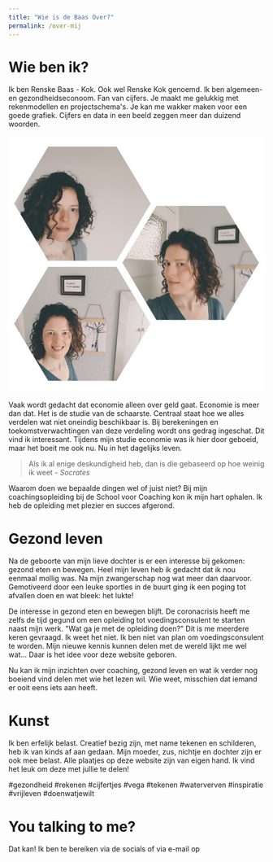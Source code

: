 ```yaml
---
title: "Wie is de Baas Over?"
permalink: /over-mij
---
```


# Wie ben ik?

Ik ben Renske Baas - Kok. Ook wel Renske Kok genoemd.
Ik ben algemeen- en gezondheidseconoom. Fan van cijfers. Je maakt me gelukkig met rekenmodellen en projectschema's. Je kan me wakker maken voor een goede grafiek. Cijfers en data in een beeld zeggen meer dan duizend woorden.

![foto Renske Baas](/uploads/mijnfoto.jpg)

Vaak wordt gedacht dat economie alleen over geld gaat. Economie is meer dan dat. Het is de studie van de schaarste. Centraal staat hoe we alles verdelen wat niet oneindig beschikbaar is. Bij berekeningen en toekomstverwachtingen van deze verdeling wordt ons gedrag ingeschat. Dit vind ik interessant. Tijdens mijn studie economie was ik hier door geboeid, maar het boeit me ook nu. Nu in het dagelijks leven.

> Als ik al enige deskundigheid heb, dan is die gebaseerd op hoe weinig ik weet - _Socrates_

Waarom doen we bepaalde dingen wel of juist niet? Bij mijn coachingsopleiding bij de School voor Coaching kon ik mijn hart ophalen. Ik heb de opleiding met plezier en succes afgerond.

# Gezond leven

Na de geboorte van mijn lieve dochter is er een interesse bij gekomen: gezond eten en bewegen. Heel mijn leven heb ik gedacht dat ik nou eenmaal mollig was. Na mijn zwangerschap nog wat meer dan daarvoor. Gemotiveerd door een leuke sportles in de buurt ging ik een poging tot afvallen doen en wat bleek: het lukte!

De interesse in gezond eten en bewegen blijft. De coronacrisis heeft me zelfs de tijd gegund om een opleiding tot voedingsconsulent te starten naast mijn werk. "Wat ga je met de opleiding doen?" Dit is me meerdere keren gevraagd. Ik weet het niet. Ik ben niet van plan om voedingsconsulent te worden. Mijn nieuwe kennis kunnen delen met de wereld lijkt me wel wat... Daar is het idee voor deze website geboren.

Nu kan ik mijn inzichten over coaching, gezond leven en wat ik verder nog boeiend vind delen met wie het lezen wil. Wie weet, misschien dat iemand er ooit eens iets aan heeft.

# Kunst

Ik ben erfelijk belast. Creatief bezig zijn, met name tekenen en schilderen, heb ik van kinds af aan gedaan. Mijn moeder, zus, nichtje en dochter zijn er ook mee belast. Alle plaatjes op deze website zijn van eigen hand. Ik vind het leuk om deze met jullie te delen!

#gezondheid #rekenen #cijfertjes #vega #tekenen #waterverven #inspiratie #vrijleven #doenwatjewilt


# You talking to me?
<p>Dat kan! Ik ben te bereiken via de socials of via e-mail op
    <a id="my-email" class="no-new-window" href="mailto:r.idj9eieidk.ens.idjmf8eidk.ke@ba.idj%gueidk.asm.idj-ofeidk.ail.n.idj1!1eidk.l">
        <span class="e-mail" data-user="eksner" data-website="ln.liamsaab"></span>
    </a>
